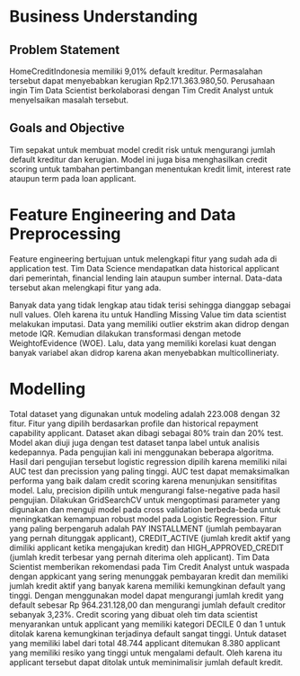 # Business Understanding
## Problem Statement

HomeCreditIndonesia memiliki 9,01% default kreditur. Permasalahan tersebut dapat menyebabkan kerugian Rp2.171.363.980,50. Perusahaan ingin Tim Data Scientist berkolaborasi dengan Tim Credit Analyst untuk menyelsaikan masalah tersebut.
## Goals and Objective

Tim sepakat untuk membuat model credit risk untuk mengurangi jumlah default kreditur dan kerugian. Model ini juga bisa menghasilkan credit scoring untuk tambahan pertimbangan menentukan kredit limit, interest rate ataupun term pada loan applicant.

# Feature Engineering and Data Preprocessing

Feature engineering bertujuan untuk melengkapi fitur yang sudah ada di application test. Tim Data Science mendapatkan data historical applicant dari pemerintah, financial lending lain ataupun sumber internal. Data-data tersebut akan melengkapi fitur yang ada.

Banyak data yang tidak lengkap atau tidak terisi sehingga dianggap sebagai null values. Oleh karena itu untuk Handling Missing Value tim data scientist melakukan imputasi. Data yang memiliki outlier ekstrim akan didrop dengan metode IQR. Kemudian dilakukan transformasi dengan metode WeightofEvidence (WOE). Lalu, data yang memiliki korelasi kuat dengan banyak variabel akan didrop karena akan menyebabkan multicollineriaty.

# Modelling


Total dataset yang digunakan untuk modeling adalah 223.008 dengan 32 fitur. Fitur yang dipilih berdasarkan profile dan historical repayment capability applicant. Dataset akan dibagi sebagai 80% train dan 20% test. Model akan diuji juga dengan test dataset tanpa label untuk analisis kedepannya.
Pada pengujian kali ini menggunakan beberapa algoritma. Hasil dari pengujian tersebut logistic regression dipilih karena memiliki nilai AUC test dan precission yang paling tinggi. AUC test dapat memaksimalkan performa yang baik dalam credit scoring karena menunjukan sensitifitas model. Lalu, precision dipilih untuk mengurangi false-negative pada hasil pengujian. Dilakukan GridSearchCV untuk mengoptimasi parameter yang digunakan dan menguji model pada cross validation berbeda-beda untuk meningkatkan kemampuan robust model pada Logistic Regression. 
Fitur yang paling berpengaruh adalah PAY INSTALLMENT (jumlah pembayaran yang pernah ditunggak applicant), CREDIT_ACTIVE (jumlah kredit aktif yang dimiliki applicant ketika mengajukan kredit) dan HIGH_APPROVED_CREDIT (jumlah kredit terbesar yang pernah diterima oleh applicant). Tim Data Scientist memberikan rekomendasi pada Tim Credit Analyst untuk waspada dengan appkicant yang sering menunggak pembayaran kredit dan memiliki jumlah kredit aktif yang banyak karena memiliki kemungkinan default yang tinggi.
Dengan menggunakan model dapat mengurangi jumlah kredit yang default sebesar Rp 964.231.128,00 dan  mengurangi jumlah default creditor sebanyak 3,23%.
Credit scoring yang dibuat oleh tim data scientist menyarankan untuk applicant yang memiliki kategori DECILE 0 dan 1 untuk ditolak karena kemungkinan terjadinya default sangat tinggi.
Untuk dataset yang memiliki label dari total 48.744 applicant ditemukan 8.380 applicant yang memiliki resiko yang tinggi untuk mengalami default. Oleh karena itu applicant tersebut dapat ditolak untuk meminimalisir jumlah default kredit.
